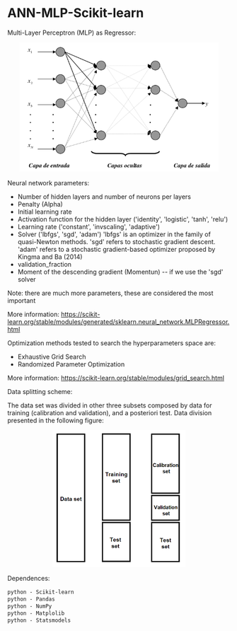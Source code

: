 # ANN-MLP-Scikit-learn

Multi-Layer Perceptron (MLP) as Regressor:

<p align="center">
  <img width=450 src="mlp-network.png"/>
 </p>


Neural network parameters:

- Number of hidden layers and number of neurons per layers
- Penalty (Alpha)
- Initial learning rate
- Activation function for the hidden layer ('identity', 'logistic', 'tanh', 'relu')
- Learning rate ('constant', 'invscaling', 'adaptive')
- Solver ('lbfgs', 'sgd', 'adam')
  'lbfgs' is an optimizer in the family of quasi-Newton methods.
  'sgd' refers to stochastic gradient descent.
  'adam' refers to a stochastic gradient-based optimizer proposed by Kingma and Ba (2014)
- validation_fraction
- Moment of the descending gradient (Momentun) -- if we use the 'sgd' solver


Note: there are much more parameters, these are considered the most important

More information: https://scikit-learn.org/stable/modules/generated/sklearn.neural_network.MLPRegressor.html


Optimization methods tested to search the hyperparameters space are:

* Exhaustive Grid Search
* Randomized Parameter Optimization

More information: https://scikit-learn.org/stable/modules/grid_search.html


Data splitting scheme:

The data set was divided in other three subsets composed by data for training (calibration and validation), and a posteriori test. Data division presented in the following figure:

<p align="center">
  <img width=300 src="ANN-defining-dataset.png"/>
 </p>

Dependences:

    python - Scikit-learn
    python - Pandas
    python - NumPy
    python - Matplolib
    python - Statsmodels





